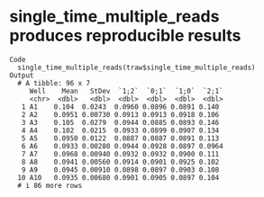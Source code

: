 # single_time_multiple_reads produces reproducible results

    Code
      single_time_multiple_reads(traw$single_time_multiple_reads)
    Output
      # A tibble: 96 x 7
         Well    Mean   StDev  `1;2`  `0;1`  `1;0`  `2;1`
         <chr>  <dbl>   <dbl>  <dbl>  <dbl>  <dbl>  <dbl>
       1 A1    0.104  0.0243  0.0960 0.0896 0.0891 0.140 
       2 A2    0.0951 0.00730 0.0913 0.0913 0.0918 0.106 
       3 A3    0.105  0.0279  0.0944 0.0885 0.0893 0.146 
       4 A4    0.102  0.0215  0.0933 0.0899 0.0907 0.134 
       5 A5    0.0950 0.0122  0.0887 0.0887 0.0891 0.113 
       6 A6    0.0933 0.00280 0.0944 0.0928 0.0897 0.0964
       7 A7    0.0968 0.00940 0.0932 0.0932 0.0900 0.111 
       8 A8    0.0941 0.00560 0.0914 0.0901 0.0925 0.102 
       9 A9    0.0945 0.00910 0.0898 0.0897 0.0903 0.108 
      10 A10   0.0935 0.00680 0.0901 0.0905 0.0897 0.104 
      # i 86 more rows

